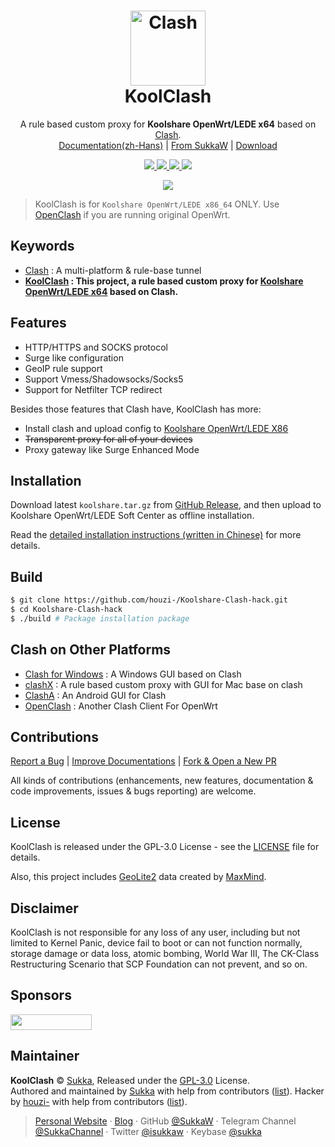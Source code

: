 <h1 align="center">
    <img src="https://koolclash.js.org/img/koolclash.png" alt="Clash" width="120">
    <br>KoolClash
</h1>

<p align="center">
A rule based custom proxy for <strong>Koolshare OpenWrt/LEDE x64</strong> based on <a href="https://github.com/Dreamacro/clash" target="_blank">Clash</a>.
<br>
<a href="https://koolclash.js.org">Documentation(zh-Hans)</a> |
<a href="https://github.com/SukkaW/Koolshare-Clash.git">From SukkaW</a> |
<a href="https://github.com/houzi-/Koolshare-Clash-hack/releases">Download</a> 
</p>

<p align="center">
    <!--<a href="https://travis-ci.org/SukkaW/KoolShare-Clash">
        <img src="https://img.shields.io/travis/SukkaW/KoolShare-Clash.svg?style=flat-square" alt="Travis-CI">
    </a>-->
    <a href="https://github.com/SukkaW/Koolshare-Clash/releases" target="_blank">
        <img src="https://img.shields.io/github/release/SukkaW/Koolshare-Clash/all.svg?style=flat-square">
    </a>
    <a href="https://github.com/Dreamacro/clash" target="_blank">
        <img src="https://img.shields.io/github/release/Dreamacro/clash/all.svg?style=flat-square"/>
    </a>
    <a href="https://github.com/houzi-/Koolshare-Clash-hack/blob/master/LICENSE" target="_blank">
        <img src="https://img.shields.io/github/license/sukkaw/koolshare-clash.svg?style=flat-square"/>
    </a>
    <a href="https://github.com/houzi-/Koolshare-Clash-hack/releases" target="_blank">
        <img src="https://img.shields.io/github/downloads/houzi-/Koolshare-Clash-hack/total.svg?style=flat-square"/>
    </a>
</p>

<p align="center">
    <img src="https://i.loli.net/2019/04/16/5cb5e4b579a44.png">
</p>

> KoolClash is for `Koolshare OpenWrt/LEDE x86_64` ONLY. Use [OpenClash](https://github.com/vernesong/OpenClash/) if you are running original OpenWrt.

## Keywords

- [Clash](https://github.com/Dreamacro/clash) : A multi-platform & rule-base tunnel
- **[KoolClash](https://koolclash.js.org) : This project, a rule based custom proxy for [Koolshare OpenWrt/LEDE x64](https://www.koolcenter.com/) based on Clash.**

## Features

- HTTP/HTTPS and SOCKS protocol
- Surge like configuration
- GeoIP rule support
- Support Vmess/Shadowsocks/Socks5
- Support for Netfilter TCP redirect

Besides those features that Clash have, KoolClash has more:

- Install clash and upload config to [Koolshare OpenWrt/LEDE X86](http://fw.koolcenter.com/LEDE_X64_fw867/)
- ~~Transparent proxy for all of your devices~~
- Proxy gateway like Surge Enhanced Mode 

## Installation

Download latest `koolshare.tar.gz` from [GitHub Release](https://github.com/SukkaW/Koolshare-Clash/releases), and then upload to Koolshare OpenWrt/LEDE Soft Center as offline installation.

Read the [detailed installation instructions (written in Chinese)](https://koolclash.js.org/#/install) for more details.

## Build

```bash
$ git clone https://github.com/houzi-/Koolshare-Clash-hack.git
$ cd Koolshare-Clash-hack
$ ./build # Package installation package
```

## Clash on Other Platforms

- [Clash for Windows](https://github.com/Fndroid/clash_for_windows_pkg) : A Windows GUI based on Clash
- [clashX](https://github.com/yichengchen/clashX) : A rule based custom proxy with GUI for Mac base on clash
- [ClashA](https://github.com/ccg2018/ClashA) : An Android GUI for Clash
- [OpenClash](https://github.com/vernesong/OpenClash) : Another Clash Client For OpenWrt

## Contributions

[Report a Bug](https://github.com/houzi-/Koolshare-Clash-hack/issues/new/choose) | [Improve Documentations](https://github.com/SukkaW/Koolshare-Clash/tree/master/docs) | [Fork & Open a New PR](https://github.com/houzi-/Koolshare-Clash-hack/fork)

All kinds of contributions (enhancements, new features, documentation & code improvements, issues & bugs reporting) are welcome.

## License

KoolClash is released under the GPL-3.0 License - see the [LICENSE](https://github.com/houzi-/Koolshare-Clash-hack/blob/main/LICENSE) file for details.

Also, this project includes [GeoLite2](https://dev.maxmind.com/geoip/geoip2/geolite2/) data created by [MaxMind](https://www.maxmind.com).

## Disclaimer

KoolClash is not responsible for any loss of any user, including but not limited to Kernel Panic, device fail to boot or can not function normally, storage damage or data loss, atomic bombing, World War III, The CK-Class Restructuring Scenario that SCP Foundation can not prevent, and so on.

## Sponsors

<a href="https://tshl.ru/" target="_blank"><img src="https://raw.githubusercontent.com/houzi-/Koolshare-Clash-hack/main/adv.png" width="130px" height="25px"></a>

## Maintainer

**KoolClash** © [Sukka](https://github.com/SukkaW), Released under the [GPL-3.0]([./LICENSE](https://github.com/houzi-/Koolshare-Clash-hack/blob/main/LICENSE)) License.<br>
Authored and maintained by [Sukka](https://github.com/SukkaW) with help from contributors ([list](https://github.com/SukkaW/Koolshare-Clash/contributors)).
Hacker by [houzi-](https://github.com/houzi-) with help from contributors ([list](https://github.com/houzi-/Koolshare-Clash-hack/contributors)).

> [Personal Website](https://skk.moe) · [Blog](https://blog.skk.moe) · GitHub [@SukkaW](https://github.com/SukkaW) · Telegram Channel [@SukkaChannel](https://t.me/SukkaChannel) · Twitter [@isukkaw](https://twitter.com/isukkaw) · Keybase [@sukka](https://keybase.io/sukka)
